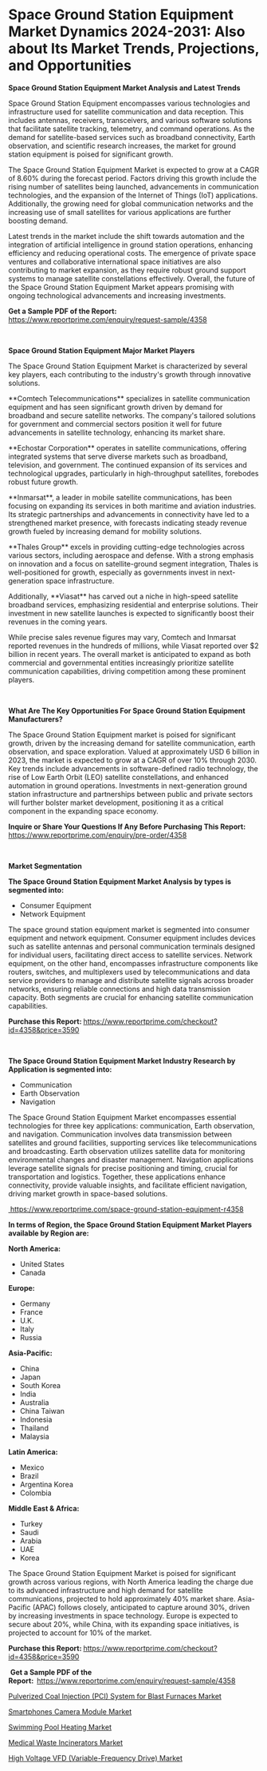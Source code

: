 <p><h1>Space Ground Station Equipment Market Dynamics 2024-2031: Also about Its Market Trends, Projections, and Opportunities</h1></p><p><strong>Space Ground Station Equipment Market Analysis and Latest Trends</strong></p>
<p><p>Space Ground Station Equipment encompasses various technologies and infrastructure used for satellite communication and data reception. This includes antennas, receivers, transceivers, and various software solutions that facilitate satellite tracking, telemetry, and command operations. As the demand for satellite-based services such as broadband connectivity, Earth observation, and scientific research increases, the market for ground station equipment is poised for significant growth.</p><p>The Space Ground Station Equipment Market is expected to grow at a CAGR of 8.60% during the forecast period. Factors driving this growth include the rising number of satellites being launched, advancements in communication technologies, and the expansion of the Internet of Things (IoT) applications. Additionally, the growing need for global communication networks and the increasing use of small satellites for various applications are further boosting demand.</p><p>Latest trends in the market include the shift towards automation and the integration of artificial intelligence in ground station operations, enhancing efficiency and reducing operational costs. The emergence of private space ventures and collaborative international space initiatives are also contributing to market expansion, as they require robust ground support systems to manage satellite constellations effectively. Overall, the future of the Space Ground Station Equipment Market appears promising with ongoing technological advancements and increasing investments.</p></p>
<p><strong>Get a Sample PDF of the Report:&nbsp;</strong> <a href="https://www.reportprime.com/enquiry/request-sample/4358?utm_campaign=10&utm_medium=2&utm_source=Github&utm_content=ia&utm_term=28102024&utm_id=space-ground-station-equipment">https://www.reportprime.com/enquiry/request-sample/4358</a></p>
<p>&nbsp;</p>
<p><strong>Space Ground Station Equipment Major Market Players</strong></p>
<p><p>The Space Ground Station Equipment Market is characterized by several key players, each contributing to the industry's growth through innovative solutions. </p><p>**Comtech Telecommunications** specializes in satellite communication equipment and has seen significant growth driven by demand for broadband and secure satellite networks. The company's tailored solutions for government and commercial sectors position it well for future advancements in satellite technology, enhancing its market share.</p><p>**Echostar Corporation** operates in satellite communications, offering integrated systems that serve diverse markets such as broadband, television, and government. The continued expansion of its services and technological upgrades, particularly in high-throughput satellites, forebodes robust future growth.</p><p>**Inmarsat**, a leader in mobile satellite communications, has been focusing on expanding its services in both maritime and aviation industries. Its strategic partnerships and advancements in connectivity have led to a strengthened market presence, with forecasts indicating steady revenue growth fueled by increasing demand for mobility solutions.</p><p>**Thales Group** excels in providing cutting-edge technologies across various sectors, including aerospace and defense. With a strong emphasis on innovation and a focus on satellite-ground segment integration, Thales is well-positioned for growth, especially as governments invest in next-generation space infrastructure.</p><p>Additionally, **Viasat** has carved out a niche in high-speed satellite broadband services, emphasizing residential and enterprise solutions. Their investment in new satellite launches is expected to significantly boost their revenues in the coming years.</p><p>While precise sales revenue figures may vary, Comtech and Inmarsat reported revenues in the hundreds of millions, while Viasat reported over $2 billion in recent years. The overall market is anticipated to expand as both commercial and governmental entities increasingly prioritize satellite communication capabilities, driving competition among these prominent players.</p></p>
<p>&nbsp;</p>
<p><strong>What Are The Key Opportunities For Space Ground Station Equipment Manufacturers?</strong></p>
<p><p>The Space Ground Station Equipment market is poised for significant growth, driven by the increasing demand for satellite communication, earth observation, and space exploration. Valued at approximately USD 6 billion in 2023, the market is expected to grow at a CAGR of over 10% through 2030. Key trends include advancements in software-defined radio technology, the rise of Low Earth Orbit (LEO) satellite constellations, and enhanced automation in ground operations. Investments in next-generation ground station infrastructure and partnerships between public and private sectors will further bolster market development, positioning it as a critical component in the expanding space economy.</p></p>
<p><strong>Inquire or Share Your Questions If Any Before Purchasing This Report:</strong> <a href="https://www.reportprime.com/enquiry/pre-order/4358?utm_campaign=10&utm_medium=2&utm_source=Github&utm_content=ia&utm_term=28102024&utm_id=space-ground-station-equipment">https://www.reportprime.com/enquiry/pre-order/4358</a></p>
<p>&nbsp;</p>
<p><strong>Market Segmentation</strong></p>
<p><strong>The Space Ground Station Equipment Market Analysis by types is segmented into:</strong></p>
<p><ul><li>Consumer Equipment</li><li>Network Equipment</li></ul></p>
<p><p>The space ground station equipment market is segmented into consumer equipment and network equipment. Consumer equipment includes devices such as satellite antennas and personal communication terminals designed for individual users, facilitating direct access to satellite services. Network equipment, on the other hand, encompasses infrastructure components like routers, switches, and multiplexers used by telecommunications and data service providers to manage and distribute satellite signals across broader networks, ensuring reliable connections and high data transmission capacity. Both segments are crucial for enhancing satellite communication capabilities.</p></p>
<p><strong>Purchase this Report:&nbsp;</strong><a href="https://www.reportprime.com/checkout?id=4358&price=3590&utm_campaign=10&utm_medium=2&utm_source=Github&utm_content=ia&utm_term=28102024&utm_id=space-ground-station-equipment">https://www.reportprime.com/checkout?id=4358&price=3590</a></p>
<p>&nbsp;</p>
<p><strong>The Space Ground Station Equipment Market Industry Research by Application is segmented into:</strong></p>
<p><ul><li>Communication</li><li>Earth Observation</li><li>Navigation</li></ul></p>
<p><p>The Space Ground Station Equipment Market encompasses essential technologies for three key applications: communication, Earth observation, and navigation. Communication involves data transmission between satellites and ground facilities, supporting services like telecommunications and broadcasting. Earth observation utilizes satellite data for monitoring environmental changes and disaster management. Navigation applications leverage satellite signals for precise positioning and timing, crucial for transportation and logistics. Together, these applications enhance connectivity, provide valuable insights, and facilitate efficient navigation, driving market growth in space-based solutions.</p></p>
<p><a href="https://www.reportprime.com/space-ground-station-equipment-r4358?utm_campaign=10&utm_medium=2&utm_source=Github&utm_content=ia&utm_term=28102024&utm_id=space-ground-station-equipment">&nbsp;https://www.reportprime.com/space-ground-station-equipment-r4358</a></p>
<p><strong>In terms of Region, the Space Ground Station Equipment Market Players available by Region are:</strong></p>
<p>
    <p> <strong> North America: </strong>
        <ul>
            <li>United States</li>
            <li>Canada</li>
        </ul>
        </p> 
    <p> <strong> Europe: </strong>
        <ul>
            <li>Germany</li>
            <li>France</li>
            <li>U.K.</li>
            <li>Italy</li>
            <li>Russia</li>
        </ul>
        </p> 
    <p> <strong> Asia-Pacific: </strong>
        <ul>
            <li>China</li>
            <li>Japan</li>
            <li>South Korea</li>
            <li>India</li>
            <li>Australia</li>
            <li>China Taiwan</li>
            <li>Indonesia</li>
            <li>Thailand</li>
            <li>Malaysia</li>
        </ul>
        </p> 
    <p> <strong> Latin America: </strong>
        <ul>
            <li>Mexico</li>
            <li>Brazil</li>
            <li>Argentina Korea</li>
            <li>Colombia</li>
        </ul>
        </p> 
    <p> <strong> Middle East & Africa: </strong>
        <ul>
            <li>Turkey</li>
            <li>Saudi</li>
            <li>Arabia</li>
            <li>UAE</li>
            <li>Korea</li>
        </ul>
    </p>
    </p>
<p><p>The Space Ground Station Equipment Market is poised for significant growth across various regions, with North America leading the charge due to its advanced infrastructure and high demand for satellite communications, projected to hold approximately 40% market share. Asia-Pacific (APAC) follows closely, anticipated to capture around 30%, driven by increasing investments in space technology. Europe is expected to secure about 20%, while China, with its expanding space initiatives, is projected to account for 10% of the market.</p></p>
<p><strong>Purchase this Report: </strong><a href="https://www.reportprime.com/checkout?id=4358&price=3590&utm_campaign=10&utm_medium=2&utm_source=Github&utm_content=ia&utm_term=28102024&utm_id=space-ground-station-equipment">https://www.reportprime.com/checkout?id=4358&price=3590</a></p>
<p>&nbsp;<strong>Get a Sample PDF of the Report:&nbsp;&nbsp;</strong><a href="https://www.reportprime.com/enquiry/request-sample/4358?utm_campaign=10&utm_medium=2&utm_source=Github&utm_content=ia&utm_term=28102024&utm_id=space-ground-station-equipment">https://www.reportprime.com/enquiry/request-sample/4358</a></p>
<p><strong></strong></p>
<p><p><a href="https://issuu.com/reportprime-2/docs/pulverized-coal-injection-pci-syste_c0d9e26ab08572?utm_campaign=10&utm_medium=2&utm_source=Github&utm_content=ia&utm_term=28102024&utm_id=space-ground-station-equipment">Pulverized Coal Injection (PCI) System for Blast Furnaces Market</a></p><p><a href="https://github.com/JubayerMia832/Market-Research-Report-List-1/blob/main/smartphones-camera-module-market.md?utm_campaign=10&utm_medium=2&utm_source=Github&utm_content=ia&utm_term=28102024&utm_id=space-ground-station-equipment">Smartphones Camera Module Market</a></p><p><a href="https://www.linkedin.com/pulse/swimming-pool-heating-market-revolution-2024-2031-trends-raize?utm_campaign=10&utm_medium=2&utm_source=Github&utm_content=ia&utm_term=28102024&utm_id=space-ground-station-equipment">Swimming Pool Heating Market</a></p><p><a href="https://www.linkedin.com/pulse/medical-waste-incinerators-market-dynamics-application-spw5e?utm_campaign=10&utm_medium=2&utm_source=Github&utm_content=ia&utm_term=28102024&utm_id=space-ground-station-equipment">Medical Waste Incinerators Market</a></p><p><a href="https://issuu.com/reportprime-2/docs/high-voltage-vfd-variable-frequency_e29a0c2cd506b7?utm_campaign=10&utm_medium=2&utm_source=Github&utm_content=ia&utm_term=28102024&utm_id=space-ground-station-equipment">High Voltage VFD (Variable-Frequency Drive) Market</a></p></p>